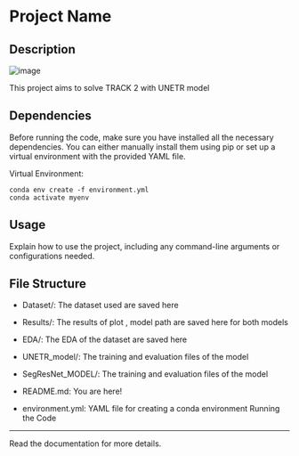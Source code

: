 Project Name
============

Description
-----------
![image](https://github.com/user-attachments/assets/99823361-8e6a-4a7b-990a-c486b74c6576)

This project aims to solve TRACK 2 with UNETR model

Dependencies
------------

Before running the code, make sure you have installed all the necessary dependencies. You can either manually install them using pip or set up a virtual environment with the provided YAML file.


Virtual Environment:

    conda env create -f environment.yml
    conda activate myenv

Usage
-----

Explain how to use the project, including any command-line arguments or configurations needed.

File Structure
--------------

- Dataset/: The dataset used are saved here
- Results/: The results of plot , model path are saved here for both models
- EDA/: The EDA of the dataset are saved here
- UNETR_model/: The training and evaluation files of the model
- SegResNet_MODEL/: The training and evaluation files of the model

- README.md: You are here!
- environment.yml: YAML file for creating a conda environment
Running the Code
----------------

Read the documentation for more details.
